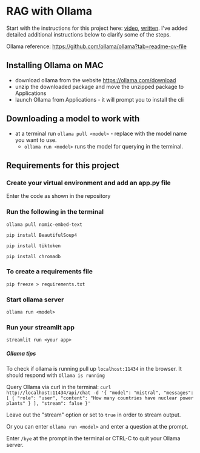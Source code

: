 # RAG with Ollama

Start with the instructions for this project here: [video](https://www.youtube.com/watch?v=kfbTZFAikcE),
[written](https://www.linkedin.com/pulse/how-build-rag-chatbot-using-ollama-serve-llms-locally-sri-laxmi-beapc/?utm_source=share&utm_medium=member_ios&utm_campaign=share_via).
I've added detailed additional instructions below to clarify some of the steps.

Ollama reference: https://github.com/ollama/ollama?tab=readme-ov-file

## Installing Ollama on MAC
- download ollama from the website https://ollama.com/download
- unzip the downloaded package and move the unzipped package to Applications
- launch Ollama from Applications - it will prompt you to install the cli

## Downloading a model to work with
- at a terminal run `ollama pull <model>` - replace with the model name you want to use.
  - `ollama run <model>` runs the model for querying in the terminal.

## Requirements for this project

### Create your virtual environment and add an app.py file

Enter the code as shown in the repository

### Run the following in the terminal

`ollama pull nomic-embed-text`

`pip install BeautifulSoup4`

`pip install tiktoken`

`pip install chromadb`

### To create a requirements file

`pip freeze > requirements.txt`

### Start ollama server
`ollama run <model>`

### Run your streamlit app
`streamlit run <your app>`

##### Ollama tips
To check if ollama is running pull up `localhost:11434` in the browser. 
It should respond with `Ollama is running`

Query Ollama via curl in the terminal:
`curl http://localhost:11434/api/chat -d '{
  "model": "mistral",
  "messages": [
    { "role": "user", "content": "How many countries have nuclear power plants" }
  ], "stream": false
}'`

Leave out the "stream" option or set to `true` in order to stream output.

Or you can enter `ollama run <model>` and enter a question at the prompt.

Enter `/bye` at the prompt in the terminal or CTRL-C to quit your Ollama server.